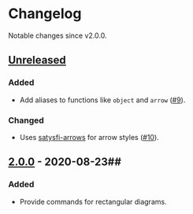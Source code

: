# Changelog #

Notable changes since v2.0.0.

## [Unreleased] ##

### Added ###

*   Add aliases to functions like `object` and `arrow` ([#9]).

### Changed ###

*   Uses [satysfi-arrows](https://github.com/uemurax/satysfi-arrows)
    for arrow styles ([#10]).

## [2.0.0] - 2020-08-23##

### Added ###

*   Provide commands for rectangular diagrams.

[Unreleased]: https://github.com/uemurax/satysfi-ncsq/compare/2.0.0...HEAD
[2.0.0]: https://github.com/uemurax/satysfi-ncsq/releases/tag/2.0.0

[#9]: https://github.com/uemurax/satysfi-ncsq/pull/9
[#10]: https://github.com/uemurax/satysfi-ncsq/pull/10

